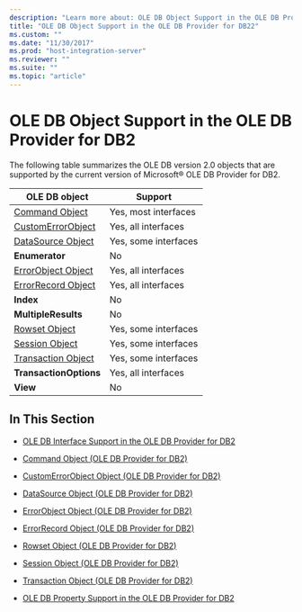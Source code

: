 ```yaml
---
description: "Learn more about: OLE DB Object Support in the OLE DB Provider for DB2"
title: "OLE DB Object Support in the OLE DB Provider for DB22"
ms.custom: ""
ms.date: "11/30/2017"
ms.prod: "host-integration-server"
ms.reviewer: ""
ms.suite: ""
ms.topic: "article"
---
```

# OLE DB Object Support in the OLE DB Provider for DB2
The following table summarizes the OLE DB version 2.0 objects that are supported by the current version of Microsoft® OLE DB Provider for DB2.  
  
|OLE DB object|Support|  
|-------------------|-------------|  
|[Command Object](../core/command-object-ole-db-provider-for-db2-2.md)|Yes, most interfaces|  
|[CustomErrorObject](../core/customerrorobject-object-ole-db-provider-for-db2-1.md)|Yes, all interfaces|  
|[DataSource Object](../core/datasource-object-ole-db-provider-for-db2-2.md)|Yes, some interfaces|  
|**Enumerator**|No|  
|[ErrorObject Object](../core/errorobject-object-ole-db-provider-for-db2-1.md)|Yes, all interfaces|  
|[ErrorRecord Object](../core/errorrecord-object-ole-db-provider-for-db2-1.md)|Yes, all interfaces|  
|**Index**|No|  
|**MultipleResults**|No|  
|[Rowset Object](../core/rowset-object-ole-db-provider-for-db2-1.md)|Yes, some interfaces|  
|[Session Object](../core/session-object-ole-db-provider-for-db2-1.md)|Yes, some interfaces|  
|[Transaction Object](../core/transaction-object-ole-db-provider-for-db2-1.md)|Yes, some interfaces|  
|**TransactionOptions**|Yes, all interfaces|  
|**View**|No|  
  
## In This Section  
  
-   [OLE DB Interface Support in the OLE DB Provider for DB2](../core/ole-db-interface-support-in-the-ole-db-provider-for-db21.md)  
  
-   [Command Object (OLE DB Provider for DB2)](../core/command-object-ole-db-provider-for-db2-2.md)  
  
-   [CustomErrorObject Object (OLE DB Provider for DB2)](../core/customerrorobject-object-ole-db-provider-for-db2-1.md)  
  
-   [DataSource Object (OLE DB Provider for DB2)](../core/datasource-object-ole-db-provider-for-db2-2.md)  
  
-   [ErrorObject Object (OLE DB Provider for DB2)](../core/errorobject-object-ole-db-provider-for-db2-1.md)  
  
-   [ErrorRecord Object (OLE DB Provider for DB2)](../core/errorrecord-object-ole-db-provider-for-db2-1.md)  
  
-   [Rowset Object (OLE DB Provider for DB2)](../core/rowset-object-ole-db-provider-for-db2-1.md)  
  
-   [Session Object (OLE DB Provider for DB2)](../core/session-object-ole-db-provider-for-db2-1.md)  
  
-   [Transaction Object (OLE DB Provider for DB2)](../core/transaction-object-ole-db-provider-for-db2-1.md)  
  
-   [OLE DB Property Support in the OLE DB Provider for DB2](../core/ole-db-property-support-in-the-ole-db-provider-for-db21.md)
